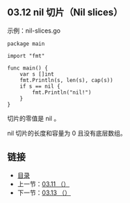 ## 03.12 nil 切片（Nil slices）

示例：nil-slices.go

    package main

    import "fmt"

    func main() {
    	var s []int
    	fmt.Println(s, len(s), cap(s))
    	if s == nil {
    		fmt.Println("nil!")
    	}
    }

切片的零值是 nil 。

nil 切片的长度和容量为 0 且没有底层数组。

## 链接
* [目录](https://github.com/gnefiy/go-zh/blob/master/tour/directory.md)
* 上一节：[03.11 （）](https://github.com/gnefiy/go-zh/blob/master/tour/03.11.md)
* 下一节：[03.13 （）](https://github.com/gnefiy/go-zh/blob/master/tour/03.13.md)
